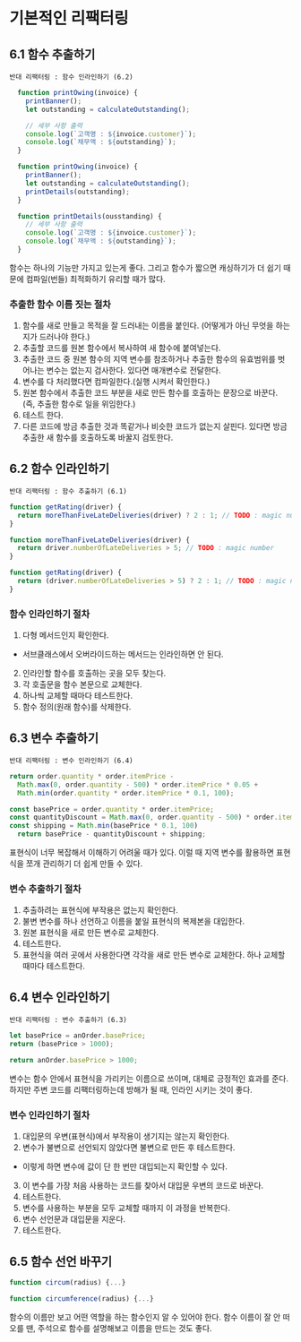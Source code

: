 # 기본적인 리팩터링

## 6.1 함수 추출하기

`반대 리팩터링 : 함수 인라인하기 (6.2)`

```javascript
  function printOwing(invoice) {
    printBanner();
    let outstanding = calculateOutstanding();

    // 세부 사항 출력
    console.log(`고객명 : ${invoice.customer}`);
    console.log(`채무액 : ${outstanding}`);
  }
```

```javascript
  function printOwing(invoice) {
    printBanner();
    let outstanding = calculateOutstanding();
    printDetails(outstanding);
  }

  function printDetails(ousstanding) {
    // 세부 사항 출력
    console.log(`고객명 : ${invoice.customer}`);
    console.log(`채무액 : ${outstanding}`);
  }
```

함수는 하나의 기능만 가지고 있는게 좋다. 그리고 함수가 짧으면 캐싱하기가 더 쉽기 때문에 컴파일(번들) 최적화하기 유리할 때가 많다.

### 추출한 함수 이름 짓는 절차

1. 함수를 새로 만들고 목적을 잘 드러내는 이름을 붙인다. (어떻게가 아닌 무엇을 하는지가 드러나야 한다.)
2. 추출할 코드를 원본 함수에서 복사하여 새 함수에 붙여넣는다.
3. 추출한 코드 중 원본 함수의 지역 변수를 참조하거나 추출한 함수의 유효범위를 벗어나는 변수는 없는지 검사한다. 있다면 매개변수로 전달한다.
4. 변수를 다 처리했다면 컴파일한다.(실행 시켜서 확인한다.)
5. 원본 함수에서 추출한 코드 부분을 새로 만든 함수를 호출하는 문장으로 바꾼다. (즉, 추출한 함수로 일을 위임한다.)
6. 테스트 한다.
7. 다른 코드에 방금 추출한 것과 똑같거나 비슷한 코드가 없는지 살핀다. 있다면 방금 추출한 새 함수를 호출하도록 바꿀지 검토한다.


## 6.2 함수 인라인하기

`반대 리팩터링 : 함수 추출하기 (6.1)`

```javascript
function getRating(driver) {
  return moreThanFiveLateDeliveries(driver) ? 2 : 1; // TODO : magic number 
}

function moreThanFiveLateDeliveries(driver) {
  return driver.numberOfLateDeliveries > 5; // TODO : magic number
}
```

```javascript
function getRating(driver) {
  return (driver.numberOfLateDeliveries > 5) ? 2 : 1; // TODO : magic number 
}
```

### 함수 인라인하기 절차

1. 다형 메서드인지 확인한다.
- 서브클래스에서 오버라이드하는 메서드는 인라인하면 안 된다.
2. 인라인할 함수를 호출하는 곳을 모두 찾는다.
3. 각 호출문을 함수 본문으로 교체한다.
4. 하나씩 교체할 때마다 테스트한다.
5. 함수 정의(원래 함수)를 삭제한다.


## 6.3 변수 추출하기

`반대 리팩터링 : 변수 인라인하기 (6.4)`

```javascript
return order.quantity * order.itemPrice - 
  Math.max(0, order.quantity - 500) * order.itemPrice * 0.05 +
  Math.min(order.quantity * order.itemPrice * 0.1, 100);
```


```javascript
const basePrice = order.quantity * order.itemPrice;
const quantityDiscount = Math.max(0, order.quantity - 500) * order.itemPrice * 0.05;
const shipping = Math.min(basePrice * 0.1, 100)
  return basePrice - quantityDiscount + shipping;
```

표현식이 너무 복잡해서 이해하기 어려울 때가 있다. 이럴 때 지역 변수를 활용하면 표현식을 쪼개 관리하기 더 쉽게 만들 수 있다.

### 변수 추출하기 절차

1. 추출하려는 표현식에 부작용은 없는지 확인한다.
2. 불변 변수를 하나 선언하고 이름을 붙일 표현식의 복제본을 대입한다.
3. 원본 표현식을 새로 만든 변수로 교체한다.
4. 테스트한다.
5. 표현식을 여러 곳에서 사용한다면 각각을 새로 만든 변수로 교체한다. 하나 교체할 때마다 테스트한다.


## 6.4 변수 인라인하기

`반대 리팩터링 : 변수 추출하기 (6.3)`

```javascript
let basePrice = anOrder.basePrice;
return (basePrice > 1000);
```

```javascript
return anOrder.basePrice > 1000;
```

변수는 함수 안에서 표현식을 가리키는 이름으로 쓰이며, 대체로 긍정적인 효과를 준다.
하지만 주변 코드를 리팩터링하는데 방해가 될 때, 인라인 시키는 것이 좋다.

### 변수 인라인하기 절차

1. 대입문의 우변(표현식)에서 부작용이 생기지는 않는지 확인한다.
2. 변수가 불변으로 선언되지 않았다면 불변으로 만든 후 테스트한다.
- 이렇게 하면 변수에 값이 단 한 번만 대입되는지 확인할 수 있다.
3. 이 변수를 가장 처음 사용하는 코드를 찾아서 대입문 우변의 코드로 바꾼다.
4. 테스트한다.
5. 변수를 사용하는 부분을 모두 교체할 때까지 이 과정을 반복한다.
6. 변수 선언문과 대입문을 지운다.
7. 테스트한다.


## 6.5 함수 선언 바꾸기

```javascript
function circum(radius) {...}
```

```javascript
function circumference(radius) {...}
```

함수의 이름만 보고 어떤 역할을 하는 함수인지 알 수 있어야 한다.
함수 이름이 잘 안 떠오를 땐, 주석으로 함수를 설명해보고 이름을 만드는 것도 좋다.